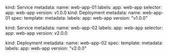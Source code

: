 kind: Service
metadata:
name: web-app-01
labels:
app: web-app
selector:
app: web-app
version: v1.0.0
kind: Deployment
metadata:
name: web-app-01
spec:
template:
metadata:
labels:
app: web-app
version: "v1.0.0"


kind: Service
metadata:
name: web-app-02
labels:
app: web-app
selector:
app: web-app
version: v2.0.0


kind: Deployment
metadata:
name: web-app-02
spec:
template:
metadata:
labels:
app: web-app
version: "v2.0.0"
